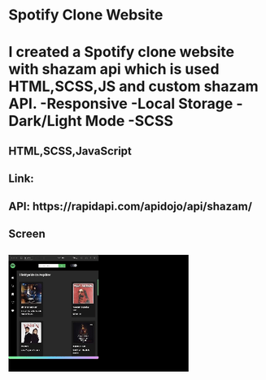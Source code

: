 <h1>Spotify Clone Website<h1>

I created a Spotify clone website with shazam api which is used HTML,SCSS,JS and custom shazam API.
-Responsive
-Local Storage
-Dark/Light Mode
-SCSS

<h2>HTML,SCSS,JavaScript<h2>
<h2>Link: <h2>
<h2>API: https://rapidapi.com/apidojo/api/shazam/<h2>

<h2> Screen <h2>

![](Spotify.gif)
